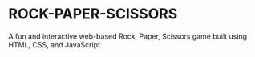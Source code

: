 # ROCK-PAPER-SCISSORS
A fun and interactive web-based Rock, Paper, Scissors game built using HTML, CSS, and JavaScript.
